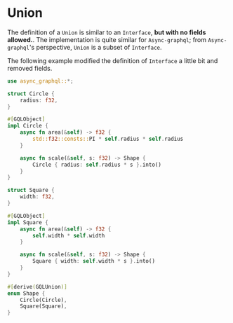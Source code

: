 # Union

The definition of a `Union` is similar to an `Interface`, **but with no fields allowed.**.
The implementation is quite similar for `Async-graphql`; from `Async-graphql`'s perspective, `Union` is a subset of `Interface`.

The following example modified the definition of `Interface` a little bit and removed fields.

```rust
use async_graphql::*;

struct Circle {
    radius: f32,
}

#[GQLObject]
impl Circle {
    async fn area(&self) -> f32 {
        std::f32::consts::PI * self.radius * self.radius
    }

    async fn scale(&self, s: f32) -> Shape {
        Circle { radius: self.radius * s }.into()
    }
}

struct Square {
    width: f32,
}

#[GQLObject]
impl Square {
    async fn area(&self) -> f32 {
        self.width * self.width
    }

    async fn scale(&self, s: f32) -> Shape {
        Square { width: self.width * s }.into()
    }
}

#[derive(GQLUnion)]
enum Shape {
    Circle(Circle),
    Square(Square),
}
```

